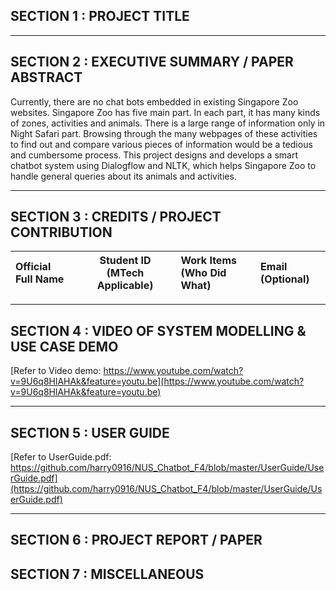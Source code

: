 
## SECTION 1 : PROJECT TITLE

---

## SECTION 2 : EXECUTIVE SUMMARY / PAPER ABSTRACT
Currently, there are no chat bots embedded in existing Singapore Zoo websites. Singapore Zoo has five main part. In each part, it has many kinds of zones, activities and animals. There is a large range of information only in Night Safari part.  Browsing through the many webpages of these activities to find out and compare various pieces of information would be a tedious and cumbersome process.
This project designs and develops a smart chatbot system using Dialogflow and NLTK, which helps Singapore Zoo to handle general queries about its animals and activities. 

---

## SECTION 3 : CREDITS / PROJECT CONTRIBUTION

| Official Full Name  | Student ID (MTech Applicable)  | Work Items (Who Did What) | Email (Optional) |
| :------------ |:---------------:| :-----| :-----|

---

## SECTION 4 : VIDEO OF SYSTEM MODELLING & USE CASE DEMO
[Refer to Video demo: https://www.youtube.com/watch?v=9U6q8HlAHAk&feature=youtu.be](https://www.youtube.com/watch?v=9U6q8HlAHAk&feature=youtu.be)

---

## SECTION 5 : USER GUIDE
[Refer to UserGuide.pdf: https://github.com/harry0916/NUS_Chatbot_F4/blob/master/UserGuide/UserGuide.pdf](https://github.com/harry0916/NUS_Chatbot_F4/blob/master/UserGuide/UserGuide.pdf)

---

## SECTION 6 : PROJECT REPORT / PAPER

## SECTION 7 : MISCELLANEOUS

